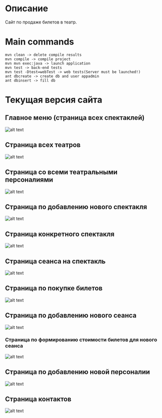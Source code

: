 # Описание
Сайт по продаже билетов в театр.

# Main commands
    mvn clean -> delete compile results
    mvn compile -> compile project
    mvn mvn exec:java -> launch application
    mvn test -> back-end tests
    mvn test -Dtest=webTest -> web tests(Server must be launched!)
    ant dbcreate -> create db and user appadmin
    ant dbinsert -> fill db

# Текущая версия сайта
## Главное меню (страница всех спектаклей)
![alt text](pictures/performances.png) 
## Страница всех театров
![alt text](pictures/theaters.png) 
## Страница со всеми театральными персоналиями
![alt text](pictures/members.png) 
## Страница по добавлению нового спектакля
![alt text](pictures/addNewPerformance.png)
## Страница конкретного спектакля
![alt text](pictures/page_of_performance.png)
## Страница сеанса на спектакль
![alt text](pictures/event.png)
## Страница по покупке билетов
![alt text](pictures/buyTicket.png)
## Страница по добавлению нового сеанса
![alt text](pictures/newEvent.png)
### Страница по формированию стоимости билетов для нового сеанса
![alt text](pictures/ticketsNewEvent.png) 
## Страница по добавлению новой персоналии
![alt text](pictures/newMember.png)
## Страница контактов
![alt text](pictures/contacts.png)
